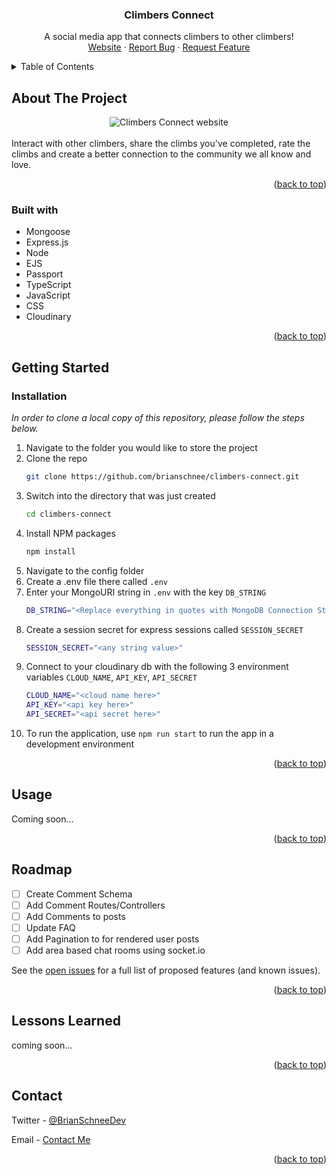 <div align="center">
  <h3 align="center">Climbers Connect</h3>

  <p align="center">
    A social media app that connects climbers to other climbers!
    <br />
    <a href="https://climbersconnect.up.railway.app/">Website</a>
    ·
    <a href="https://github.com/brianschnee/climbers-connect/issues">Report Bug</a>
    ·
    <a href="https://github.com/brianschnee/climbers-connect/issues">Request Feature</a>
  </p>
</div>



<!-- TABLE OF CONTENTS -->
<details>
  <summary>Table of Contents</summary>
  <ol>
    <li>
      <a href="#about-the-project">About The Project</a>
      <ul>
        <li><a href="#built-with">Built With</a></li>
      </ul>
    </li>
    <li>
      <a href="#getting-started">Getting Started</a>
      <ul>
        <li><a href="#installation">Installation</a></li>
      </ul>
    </li>
    <li><a href="#usage">Usage</a></li>
    <li><a href="#roadmap">Roadmap</a></li>
    <li><a href="#lessons-learned">Lessons Learned</a></li>
    <li><a href="#contact">Contact</a></li>
  </ol>
</details>



<!-- ABOUT THE PROJECT -->
## About The Project

<div align="center">
  <img src="https://user-images.githubusercontent.com/77141303/194457376-05430a1b-5ffa-41ed-a240-bcf67051eab2.gif" alt="Climbers Connect website" />
</div>

<br/>
Interact with other climbers, share the climbs you've completed, rate the climbs and create a better connection to the community we all know and love.

<p align="right">(<a href="#readme-top">back to top</a>)</p>

### Built with

- Mongoose
- Express.js
- Node
- EJS
- Passport
- TypeScript
- JavaScript
- CSS
- Cloudinary

<p align="right">(<a href="#readme-top">back to top</a>)</p>

<!-- GETTING STARTED -->
## Getting Started

### Installation

_In order to clone a local copy of this repository, please follow the steps below._

1. Navigate to the folder you would like to store the project
2. Clone the repo
   ```sh
   git clone https://github.com/brianschnee/climbers-connect.git
   ```
3. Switch into the directory that was just created
    ```sh
    cd climbers-connect
    ```
4. Install NPM packages
   ```sh
   npm install
   ```
5. Navigate to the config folder
6. Create a .env file there called `.env`
7. Enter your MongoURI string in `.env` with the key `DB_STRING`
   ```sh
   DB_STRING="<Replace everything in quotes with MongoDB Connection String>"
   ```
8. Create a session secret for express sessions called `SESSION_SECRET`
    ```sh
    SESSION_SECRET="<any string value>"
    ```
9. Connect to your cloudinary db with the following 3 environment variables `CLOUD_NAME`, `API_KEY`, `API_SECRET`
    ```sh
    CLOUD_NAME="<cloud name here>"
    API_KEY="<api key here>"
    API_SECRET="<api secret here>"
    ```
10. To run the application, use `npm run start` to run the app in a development environment

<p align="right">(<a href="#readme-top">back to top</a>)</p>



<!-- USAGE EXAMPLES -->
## Usage

Coming soon...


<p align="right">(<a href="#readme-top">back to top</a>)</p>


<!-- ROADMAP -->
## Roadmap

- [ ] Create Comment Schema 
- [ ] Add Comment Routes/Controllers
- [ ] Add Comments to posts
- [ ] Update FAQ
- [ ] Add Pagination to for rendered user posts
- [ ] Add area based chat rooms using socket.io

See the [open issues](https://github.com/brianschnee/climbers-connect/issues) for a full list of proposed features (and known issues).

<p align="right">(<a href="#readme-top">back to top</a>)</p>

<!-- Lessons Learned -->
## Lessons Learned

coming soon...

<p align="right">(<a href="#readme-top">back to top</a>)</p>


<!-- CONTACT -->
## Contact

Twitter - [@BrianSchneeDev](https://twitter.com/brianschneedev)

Email - [Contact Me](https://www.brianschnee.com/#contact)

<p align="right">(<a href="#readme-top">back to top</a>)</p>
